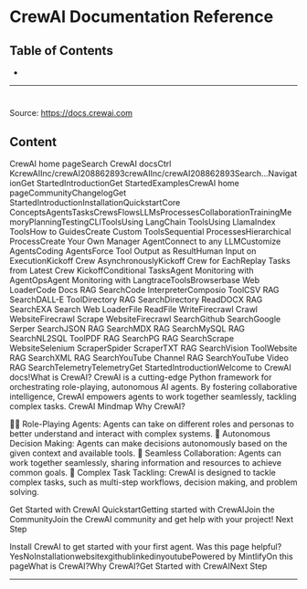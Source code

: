 # CrewAI Documentation Reference

## Table of Contents

- [](#)


---

# 

Source: https://docs.crewai.com


## Content

CrewAI home pageSearch CrewAI docsCtrl KcrewAIInc/crewAI208862893crewAIInc/crewAI208862893Search...NavigationGet StartedIntroductionGet StartedExamplesCrewAI home pageCommunityChangelogGet StartedIntroductionInstallationQuickstartCore ConceptsAgentsTasksCrewsFlowsLLMsProcessesCollaborationTrainingMemoryPlanningTestingCLIToolsUsing LangChain ToolsUsing LlamaIndex ToolsHow to GuidesCreate Custom ToolsSequential ProcessesHierarchical ProcessCreate Your Own Manager AgentConnect to any LLMCustomize AgentsCoding AgentsForce Tool Output as ResultHuman Input on ExecutionKickoff Crew AsynchronouslyKickoff Crew for EachReplay Tasks from Latest Crew KickoffConditional TasksAgent Monitoring with AgentOpsAgent Monitoring with LangtraceToolsBrowserbase Web LoaderCode Docs RAG SearchCode InterpreterComposio ToolCSV RAG SearchDALL-E ToolDirectory RAG SearchDirectory ReadDOCX RAG SearchEXA Search Web LoaderFile ReadFile WriteFirecrawl Crawl WebsiteFirecrawl Scrape WebsiteFirecrawl SearchGithub SearchGoogle Serper SearchJSON RAG SearchMDX RAG SearchMySQL RAG SearchNL2SQL ToolPDF RAG SearchPG RAG SearchScrape WebsiteSelenium ScraperSpider ScraperTXT RAG SearchVision ToolWebsite RAG SearchXML RAG SearchYouTube Channel RAG SearchYouTube Video RAG SearchTelemetryTelemetryGet StartedIntroductionWelcome to CrewAI docs!​What is CrewAI?
CrewAI is a cutting-edge Python framework for orchestrating role-playing, autonomous AI agents.
By fostering collaborative intelligence, CrewAI empowers agents to work together seamlessly, tackling complex tasks.
CrewAI Mindmap
​Why CrewAI?

🤼‍♀️ Role-Playing Agents: Agents can take on different roles and personas to better understand and interact with complex systems.
🤖 Autonomous Decision Making: Agents can make decisions autonomously based on the given context and available tools.
🤝 Seamless Collaboration: Agents can work together seamlessly, sharing information and resources to achieve common goals.
🧠 Complex Task Tackling: CrewAI is designed to tackle complex tasks, such as multi-step workflows, decision making, and problem solving.

​Get Started with CrewAI
QuickstartGetting started with CrewAIJoin the CommunityJoin the CrewAI community and get help with your project!
​Next Step

Install CrewAI to get started with your first agent.
Was this page helpful?YesNoInstallationwebsitexgithublinkedinyoutubePowered by MintlifyOn this pageWhat is CrewAI?Why CrewAI?Get Started with CrewAINext Step


---
